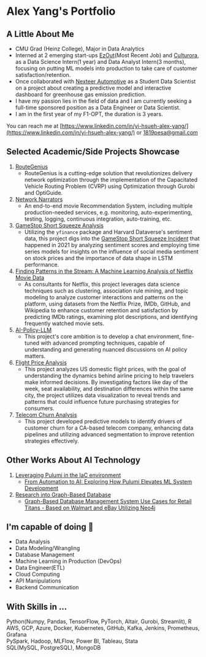 # Alex Yang's Portfolio

## A Little About Me
- CMU Grad (Heinz College), Major in Data Analytics <br>
- Interned at 2 emerging start-ups [EzOut](https://ezout.store/)(Most Recent Job) and [Culturora](https://www.culturora.com/), as a Data Science Intern(1 year) and Data Analyst Intern(3 months), focusing on putting ML models into production to take care of customer satisfaction/retention.<be>
- Once collaborated with [Nexteer Automotive](https://www.nexteer.com/) as a Student Data Scientist on a project about creating a predictive model and interactive dashboard for greenhouse gas emission prediction.
- I have my passion lies in the field of data and I am currently seeking a full-time sponsored position as a Data Engineer or Data Scientist.<br>
- I am in the first year of my F1-OPT, the duration is 3 years.

You can reach me at [https://www.linkedin.com/in/yi-hsueh-alex-yang/](https://www.linkedin.com/in/yi-hsueh-alex-yang/) or 1819pesa@gmail.com

## Selected Academic/Side Projects Showcase

1. [RouteGenius](https://github.com/Yi-Hsueh-Yang/RouteGenius.git)
   * RouteGenius is a cutting-edge solution that revolutionizes delivery network optimization through the implementation of the Capacitated Vehicle Routing Problem (CVRP) using Optimization through Gurobi and OptiGuide.
2. [Network Narrators](https://github.com/Yi-Hsueh-Yang/NetworkNarrators.git)
   * An end-to-end movie Recommendation System, including multiple production-needed services, e.g. monitoring, auto-experimenting, testing, logging, continuous integration, auto-training, etc.
3. [GameStop Short Squeeze Analysis](https://github.com/Yi-Hsueh-Yang/Flight-Price-Analysis.git)
   * Utilizing the `yfinance` package and Harvard Dataverse's sentiment data, this project digs into the [GameStop Short Squeeze Incident](https://en.wikipedia.org/wiki/GameStop_short_squeeze) that happened in 2021 by analyzing sentiment scores and employing time series models for insights on the influence of social media sentiment on stock prices and the importance of data shape in LSTM performance.
4. [Finding Patterns in the Stream: A Machine Learning Analysis of Netflix Movie Data](https://github.com/Yi-Hsueh-Yang/NetlixMovieAnalysis.git)
   * As consultants for Netflix, this project leverages data science techniques such as clustering, association rule mining, and topic modeling to analyze customer interactions and patterns on the platform, using datasets from the Netflix Prize, IMDb, GitHub, and Wikipedia to enhance customer retention and satisfaction by predicting IMDb ratings, examining plot descriptions, and identifying frequently watched movie sets.
5. [AI-Policy-LLM](https://github.com/Yi-HsuehYang/94812_Personal_assignment1.git)
   * This project's core ambition is to develop a chat environment, fine-tuned with advanced prompting techniques, capable of understanding and generating nuanced discussions on AI policy matters.
6. [Flight Price Analysis](https://telecom-churn-prediction.streamlit.app/)
   * This project analyzes US domestic flight prices, with the goal of understanding the dynamics behind airline pricing to help travelers make informed decisions. By investigating factors like day of the week, seat availability, and destination differences within the same city, the project utilizes data visualization to reveal trends and patterns that could influence future purchasing strategies for consumers.
7. [Telecom Churn Analysis](https://drive.google.com/drive/folders/19v5unicInrMjSnXscE7TRm1tFZFllfCk?usp=sharing)
   * This project developed predictive models to identify drivers of customer churn for a CA-based telecom company, enhancing data pipelines and utilizing advanced segmentation to improve retention strategies effectively.
   
## Other Works About AI Technology

1. [Leveraging Pulumi in the IaC environment](https://github.com/Yi-Hsueh-Yang/Pulumi_tryouts.git)  
   * [From Automation to AI: Exploring How Pulumi Elevates ML System Development](https://medium.com/@alex0990370/from-automation-to-ai-exploring-how-pulumi-elevates-ml-system-development-3d37444906aa)
2. [Research into Graph-Based Database](https://github.com/Yi-Hsueh-Yang/Graph-Based-DBMS-research.git)
   * [Graph-Based Database Management System Use Cases for Retail Titans - Based on Walmart and eBay Utilizing Neo4j](https://github.com/Yi-Hsueh-Yang/Graph-Based-DBMS-research/blob/3b939bc9fe74a40439e3ccbde8424e8f1dcbf37e/Graph_based_DBMS_research.pdf)  


## I'm capable of doing  🔧
  * Data Analysis
  * Data Modeling/Wrangling
  * Database Management
  * Machine Learning in Production (DevOps)
  * Data Engineer(ETL)
  * Cloud Computing
  * API Manipulations
  * Backend Communication

## With Skills in ...
Python(Numpy, Pandas, TensorFlow, PyTorch, Altair, Gurobi, Streamlit), R <br>
AWS, GCP, Azure, Docker, Kubernetes, GitHub, Kafka, Jenkins, Prometheus, Grafana <br>
PySpark, Hadoop, MLFlow, Power BI, Tableau, Stata <br>
SQL(MySQL, PostgreSQL), MongoDB 
